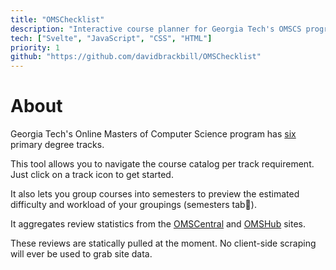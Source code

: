 ```yaml
---
title: "OMSChecklist"
description: "Interactive course planner for Georgia Tech's OMSCS program."
tech: ["Svelte", "JavaScript", "CSS", "HTML"]
priority: 1
github: "https://github.com/davidbrackbill/OMSChecklist"
---
```


# About

Georgia Tech's Online Masters of Computer Science program has [six](https://omscs.gatech.edu/specializations) primary degree tracks.

This tool allows you to navigate the course catalog per track requirement. Just click on a track icon to get started.

It also lets you group courses into semesters to preview the estimated difficulty and workload of your groupings (semesters tab🐝).

It aggregates review statistics from the [OMSCentral](https://www.omscentral.com) and [OMSHub](https://www.omshub.org) sites.

These reviews are statically pulled at the moment. No client-side scraping will ever be used to grab site data.

